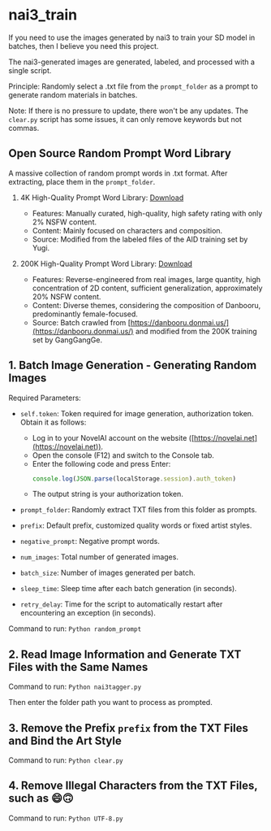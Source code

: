 # nai3_train

If you need to use the images generated by nai3 to train your SD model in batches, then I believe you need this project.

The nai3-generated images are generated, labeled, and processed with a single script.

Principle: Randomly select a .txt file from the `prompt_folder` as a prompt to generate random materials in batches.

Note: If there is no pressure to update, there won't be any updates. The `clear.py` script has some issues, it can only remove keywords but not commas.

## Open Source Random Prompt Word Library
A massive collection of random prompt words in .txt format. After extracting, place them in the `prompt_folder`.

1. 4K High-Quality Prompt Word Library: [Download](https://huggingface.co/datasets/windsingai/random_prompt/resolve/main/prompt_4k.zip)
   - Features: Manually curated, high-quality, high safety rating with only 2% NSFW content.
   - Content: Mainly focused on characters and composition.
   - Source: Modified from the labeled files of the AID training set by Yugi.

2. 200K High-Quality Prompt Word Library: [Download](https://huggingface.co/datasets/windsingai/random_prompt/resolve/main/prompt_20W.zip)
   - Features: Reverse-engineered from real images, large quantity, high concentration of 2D content, sufficient generalization, approximately 20% NSFW content.
   - Content: Diverse themes, considering the composition of Danbooru, predominantly female-focused.
   - Source: Batch crawled from [https://danbooru.donmai.us/](https://danbooru.donmai.us/) and modified from the 200K training set by GangGangGe.

## 1. Batch Image Generation - Generating Random Images

Required Parameters:
- `self.token`: Token required for image generation, authorization token. Obtain it as follows:
  - Log in to your NovelAI account on the website ([https://novelai.net](https://novelai.net)).
  - Open the console (F12) and switch to the Console tab.
  - Enter the following code and press Enter:
    ```javascript
    console.log(JSON.parse(localStorage.session).auth_token)
    ```
  - The output string is your authorization token.

- `prompt_folder`: Randomly extract TXT files from this folder as prompts.
- `prefix`: Default prefix, customized quality words or fixed artist styles.
- `negative_prompt`: Negative prompt words.
- `num_images`: Total number of generated images.
- `batch_size`: Number of images generated per batch.
- `sleep_time`: Sleep time after each batch generation (in seconds).
- `retry_delay`: Time for the script to automatically restart after encountering an exception (in seconds).

Command to run: `Python random_prompt`

## 2. Read Image Information and Generate TXT Files with the Same Names

Command to run: `Python nai3tagger.py`

Then enter the folder path you want to process as prompted.

## 3. Remove the Prefix `prefix` from the TXT Files and Bind the Art Style

Command to run: `Python clear.py`

## 4. Remove Illegal Characters from the TXT Files, such as 😄🙃

Command to run: `Python UTF-8.py`
